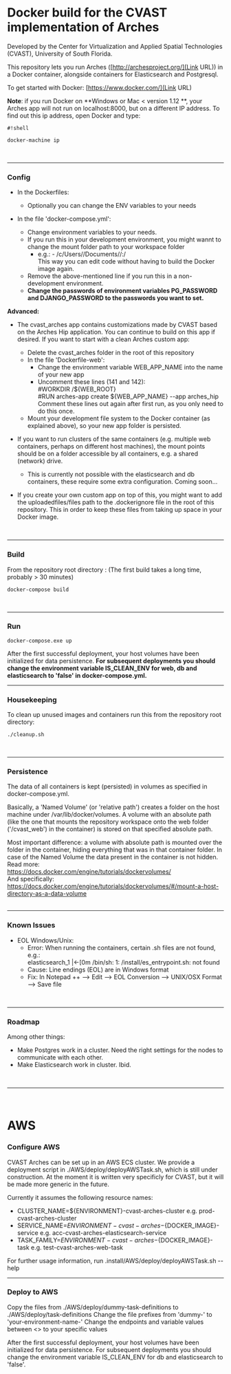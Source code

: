 # Docker build for the CVAST implementation of Arches

Developed by the Center for Virtualization and Applied Spatial Technologies (CVAST),
University of South Florida.

This repository lets you run Arches ([http://archesproject.org/](Link URL)) in a Docker container, alongside containers for Elasticsearch and Postgresql.  

To get started with Docker: [https://www.docker.com/](Link URL)  

**Note**: if you run Docker on **Windows or Mac < version 1.12 **, your Arches app will not run on localhost:8000, but on a different IP address. To find out this ip address, open Docker and type: 

```
#!shell

docker-machine ip
```  
&nbsp;
____________________________________________
### Config

- In the Dockerfiles:  
	* Optionally you can change the ENV variables to your needs  

- In the file 'docker-compose.yml':  
	* Change environment variables to your needs. 
	* If you run this in your development environment, you might wannt to change the mount folder path to your workspace folder  
		* e.g.: - /c/Users/<your Windows user>/Documents/<your repo workspace>/:/<root of your project>  
		This way you can edit code without having to build the Docker image again.
	* Remove the above-mentioned line if you run this in a non-development environment.  
	* **Change the passwords of environment variables PG_PASSWORD and DJANGO_PASSWORD to the passwords you want to set.**

	
**Advanced:**  

- The cvast_arches app contains customizations made by CVAST based on the Arches Hip application. You can continue to build on this app if desired. If you want to start with a clean Arches custom app:  
	* Delete the cvast_arches folder in the root of this repository  
	* In the file 'Dockerfile-web':  
		* Change the environment variable WEB_APP_NAME into the name of your new app  
		* Uncomment these lines (141 and 142):  
			#WORKDIR /${WEB_ROOT}  
			#RUN arches-app create ${WEB_APP_NAME} --app arches_hip  
		Comment these lines out again after first run, as you only need to do this once.
	* Mount your development file system to the Docker container (as explained above), so your new app folder is persisted.

- If you want to run clusters of the same containers (e.g. multiple web containers, perhaps on different host machines), the mount points should be on a folder accessible by all containers, e.g. a shared (network) drive.
	* This is currently not possible with the elasticsearch and db containers, these require some extra configuration. Coming soon...
	
- If you create your own custom app on top of this, you might want to add the uploadedfiles/files path to the .dockerignore file in the root of this repository. This in order to keep these files from taking up space in your Docker image.  

&nbsp;
__________________________________
### Build

From the repository root directory : 
(The first build takes a long time, probably > 30 minutes)

	docker-compose build
&nbsp;	
__________________________________
### Run


	docker-compose.exe up

After the first successful deployment, your host volumes have been initialized for data persistence. 
**For subsequent deployments you should change the environment variable IS_CLEAN_ENV for web, db and elasticsearch to 'false' in docker-compose.yml.**
&nbsp;
__________________________________
### Housekeeping
To clean up unused images and containers run this from the repository root directory: 
	
	./cleanup.sh
&nbsp;
__________________________________
### Persistence
The data of all containers is kept (persisted) in volumes as specified in docker-compose.yml.  

Basically, a 'Named Volume' (or 'relative path') creates a folder on the host machine under /var/lib/docker/volumes.
A volume with an absolute path (like the one that mounts the repository workspace onto the web folder ('/cvast_web') in the container) is stored on that specified absolute path.  

Most important difference: a volume with absolute path is mounted over the folder in the container, hiding everything that was in that container folder. In case of the Named Volume the data present in the container is not hidden.
Read more:  
https://docs.docker.com/engine/tutorials/dockervolumes/  
And specifically: https://docs.docker.com/engine/tutorials/dockervolumes/#/mount-a-host-directory-as-a-data-volume    	
&nbsp;
__________________________________
### Known Issues
- EOL Windows/Unix:
	* Error: When running the containers, certain .sh files are not found, e.g.:  
    elasticsearch_1  |←[0m /bin/sh: 1: /install/es_entrypoint.sh: not found  
	* Cause: Line endings (EOL) are in Windows format  
	* Fix: In Notepad ++ --> Edit --> EOL Conversion --> UNIX/OSX Format --> Save file  

&nbsp;
__________________________________
### Roadmap  
Among other things: 
 
- Make Postgres work in a cluster. Need the right settings for the nodes to communicate with each other.  
- Make Elasticsearch work in cluster. Ibid.

&nbsp;
__________________________________
&nbsp;
# AWS
### Configure AWS

CVAST Arches can be set up in an AWS ECS cluster. We provide a deployment script in ./AWS/deploy/deployAWSTask.sh, 
which is still under construction. At the moment it is written very specificly for CVAST, but it will be made more generic in the future.  

Currently it assumes the following resource names:
- CLUSTER_NAME=${ENVIRONMENT}-cvast-arches-cluster
	e.g. prod-cvast-arches-cluster
- SERVICE_NAME=${ENVIRONMENT}-cvast-arches-${DOCKER_IMAGE}-service
	e.g. acc-cvast-arches-elasticsearch-service
- TASK_FAMILY=${ENVIRONMENT}-cvast-arches-${DOCKER_IMAGE}-task
	e.g. test-cvast-arches-web-task

For further usage information, run .install/AWS/deploy/deployAWSTask.sh --help
&nbsp;
__________________________________
### Deploy to AWS
Copy the files from ./AWS/deploy/dummy-task-definitions to ./AWS/deploy/task-definitions
Change the file prefixes from 'dummy-' to 'your-environment-name-'
Change the endpoints and variable values between <> to your specific values

After the first successful deployment, your host volumes have been initialized for data persistence. For subsequent deployments you should change the environment variable IS_CLEAN_ENV for db and elasticsearch to 'false'.
